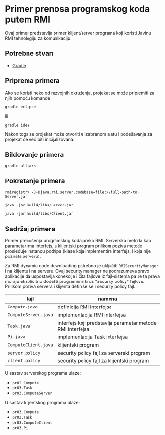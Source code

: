 # Primer prenosa programskog koda putem RMI

Ovaj primer predstavlja primer klijent/server programa koji koristi Javinu RMI tehnologiju za komunikaciju.

## Potrebne stvari

* [Gradle](https://gradle.org)

## Priprema primera

Ako se koristi neko od razvojnih okruženja, projekat se može pripremiti za njih pomoću komande

`gradle eclipse`

ili 

`gradle idea`

Nakon toga se projekat može otvoriti u izabranom alatu i podešavanja za projekat će već biti inicijalizovana.

## Bildovanje primera

`gradle alljars`

## Pokretanje primera

`rmiregistry -J-Djava.rmi.server.codebase=file://full-path-to-Server.jar`

`java -jar build/libs/Server.jar`

`java -jar build/libs/Client.jar`

## Sadržaj primera

Primer prenošenja programskog koda preko RMI. Serverska metoda kao parametar
ima interfejs, a klijentski program prilikom poziva metode prosleđuje instancu
podtipa (klase koja implementira interfejs, i koja nije poznata serveru).

Za RMI dynamic code downloading potrebno je uključiti `RMISecurityManager` i na
klijentu i na serveru. Ovaj security manager ne podrazumeva pravo aplikacije da
uspostavlja konekcije i čita fajlove iz fajl-sistema pa se ta prava moraju
eksplicitno dodeliti programima kroz "security policy" fajlove. Prilikom poziva
servera i klijenta definiše se i security policy fajl.

| fajl | namena |
| ---- | ------ |
| `Compute.java`       | definicija RMI interfejsa                                  |
| `ComputeServer.java` | implementacija RMI interfejsa                              |
| `Task.java`          | interfejs koji predstavlja parametar metode RMI interfejsa |
| `Pi.java`            | implementacija Task interfejsa                             |
| `ComputeClient.java` | klijentski program                                         |
| `server.policy`      | security policy fajl za serverski program                  |
| `client.policy`      | security policy fajl za klijentski program                 |

U sastav serverskog programa ulaze:

* `pr02.Compute`
* `pr03.Task`
* `pr03.ComputeServer`

U sastav klijentskog programa ulaze:

* `pr03.Compute`
* `pr03.Task`
* `pr03.ComputeClient`
* `pr03.Pi`

